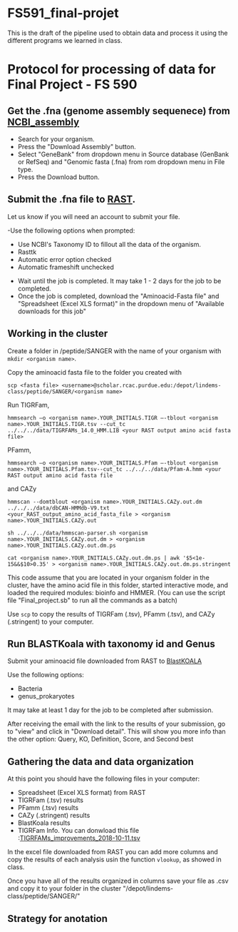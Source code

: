 # FS591_final-projet
This is the draft of the pipeline used to obtain data and process it using the different programs we learned in class. 

# Protocol for processing of data for Final Project - FS 590

## Get the .fna (genome assembly sequenece) from [NCBI_assembly](https://www.ncbi.nlm.nih.gov/assembly/)

- Search for your organism.
- Press the "Download Assembly" button. 
- Select "GeneBank" from dropdown menu in Source database (GenBank or RefSeq) and "Genomic fasta (.fna) from rom dropdown menu in File type. 
- Press the Download button.

## Submit the .fna file to [RAST](https://rast.nmpdr.org). 

Let us know if you will need an account to submit your file. 

-Use the following options when prompted:
  * Use NCBI's Taxonomy ID to fillout all the data of the organism.
  * Rasttk
  * Automatic error option checked 
  * Automatic frameshift unchecked

- Wait until the job is completed. It may take 1 - 2 days for the job to be completed. 
- Once the job is completed, download the "Aminoacid-Fasta file" and "Spreadsheet (Excel XLS format)" in the dropdown menu of "Available downloads for this job"

## Working in the cluster

Create a folder in /peptide/SANGER with the name of your organism with `mkdir <organism name>`. 

Copy the aminoacid fasta file to the folder you created with 

```scp <fasta file> <username>@scholar.rcac.purdue.edu:/depot/lindems-class/peptide/SANGER/<organism name>```

Run TIGRFam, 

```hmmsearch –o <organism name>.YOUR_INITIALS.TIGR –-tblout <organism name>.YOUR_INITIALS.TIGR.tsv --cut_tc ../../../data/TIGRFAMs_14.0_HMM.LIB <your RAST output amino acid fasta file>```

PFamm, 

```hmmsearch –o <organism name>.YOUR_INITIALS.Pfam –-tblout <organism name>.YOUR_INITIALS.Pfam.tsv--cut_tc ../../../data/Pfam-A.hmm <your RAST output amino acid fasta file```

and CAZy

```hmmscan --domtblout <organism name>.YOUR_INITIALS.CAZy.out.dm ../../../data/dbCAN-HMMdb-V9.txt <your_RAST_output_amino_acid_fasta_file > <organism name>.YOUR_INITIALS.CAZy.out```

```sh ../../../data/hmmscan-parser.sh <organism name>.YOUR_INITIALS.CAZy.out.dm > <organism name>.YOUR_INITIALS.CAZy.out.dm.ps```

```cat <organism name>.YOUR_INITIALS.CAZy.out.dm.ps | awk '$5<1e-15&&$10>0.35' > <organism name>.YOUR_INITIALS.CAZy.out.dm.ps.stringent```

This code assume that you are located in your organism folder in the cluster, have the amino acid file in this folder, started interactive mode, and loaded the required modules: bioinfo and HMMER. (You can use the script file "Final_project.sb" to run all the commands as a batch)

Use `scp` to copy the results of TIGRFam (.tsv), PFamm (.tsv), and CAZy (.stringent) to your computer.

## Run BLASTKoala with taxonomy id and Genus

Submit your aminoacid file downloaded from RAST to [BlastKOALA](https://www.kegg.jp/blastkoala/)

Use the following options:

* Bacteria
* genus_prokaryotes

It may take at least 1 day for the job to be completed after submission. 

After receiving the email with the link to the results of your submission, go to "view" and click in "Download detail". This will show you more info than the other option: Query, KO, Definition, Score, and Second best

## Gathering the data and data organization

At this point you should have the following files in your computer:

* Spreadsheet (Excel XLS format) from RAST
* TIGRFam (.tsv) results
* PFamm (.tsv) results
* CAZy (.stringent) results
* BlastKoala results
* TIGRFam Info. You can donwload this file :[TIGRFAMs_improvements_2018-10-11.tsv](https://ftp.ncbi.nlm.nih.gov/hmm/TIGRFAMs/TIGRFAMs_improvements_2018-10-11.tsv)

In the excel file downloaded from RAST you can add more columns and copy the results of each analysis usin the function `vlookup`, as showed in class.

Once you have all of the results organized in columns save your file as .csv and copy it to your folder in the cluster "/depot/lindems-class/peptide/SANGER/<organism name>"

## Strategy for anotation


